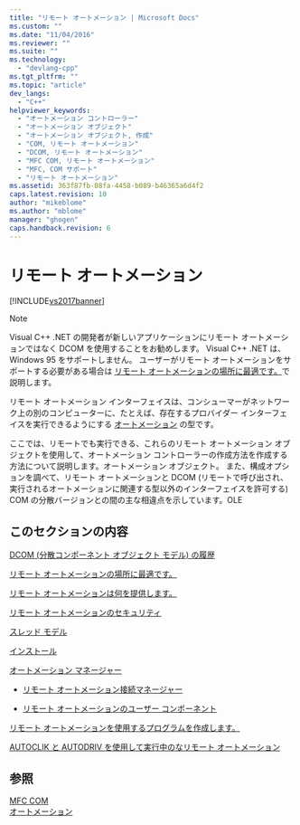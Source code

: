 ```yaml
---
title: "リモート オートメーション | Microsoft Docs"
ms.custom: ""
ms.date: "11/04/2016"
ms.reviewer: ""
ms.suite: ""
ms.technology: 
  - "devlang-cpp"
ms.tgt_pltfrm: ""
ms.topic: "article"
dev_langs: 
  - "C++"
helpviewer_keywords: 
  - "オートメーション コントローラー"
  - "オートメーション オブジェクト"
  - "オートメーション オブジェクト, 作成"
  - "COM, リモート オートメーション"
  - "DCOM, リモート オートメーション"
  - "MFC COM, リモート オートメーション"
  - "MFC, COM サポート"
  - "リモート オートメーション"
ms.assetid: 363f87fb-08fa-4458-b089-b46365a6d4f2
caps.latest.revision: 10
author: "mikeblome"
ms.author: "mblome"
manager: "ghogen"
caps.handback.revision: 6
---
```

# リモート オートメーション
[!INCLUDE[vs2017banner](../assembler/inline/includes/vs2017banner.md)]

> [!NOTE]
>  Visual C\+\+ .NET の開発者が新しいアプリケーションにリモート オートメーションではなく DCOM を使用することをお勧めします。  Visual C\+\+ .NET は、Windows 95 をサポートしません。  ユーザーがリモート オートメーションをサポートする必要がある場合は [リモート オートメーションの場所に最適です。](../mfc/where-does-remote-automation-fit-in-q.md)で説明します。  
  
 リモート オートメーション インターフェイスは、コンシューマーがネットワーク上の別のコンピューターに、たとえば、存在するプロバイダー インターフェイスを実行できるようにする [オートメーション](../mfc/automation.md) の型です。  
  
 ここでは、リモートでも実行できる、これらのリモート オートメーション オブジェクトを使用して、オートメーション コントローラーの作成方法を作成する方法について説明します。オートメーション オブジェクト。  また、構成オプションを調べて、リモート オートメーションと DCOM \(リモートで呼び出され、実行されるオートメーションに関連する型以外のインターフェイスを許可する\) COM の分散バージョンとの間の主な相違点を示しています。OLE  
  
## このセクションの内容  
 [DCOM \(分散コンポーネント オブジェクト モデル\) の履歴](../mfc/history-of-dcom.md)  
  
 [リモート オートメーションの場所に最適です。](../mfc/where-does-remote-automation-fit-in-q.md)  
  
 [リモート オートメーションは何を提供します。](../mfc/what-does-remote-automation-provide-q.md)  
  
 [リモート オートメーションのセキュリティ](../mfc/security-in-remote-automation.md)  
  
 [スレッド モデル](../mfc/remote-automation-threading-models.md)  
  
 [インストール](../Topic/Remote%20Automation%20Installation.md)  
  
 [オートメーション マネージャー](../mfc/automation-manager-mfc.md)  
  
-   [リモート オートメーション接続マネージャー](../mfc/remote-automation-connection-manager.md)  
  
-   [リモート オートメーションのユーザー コンポーネント](../mfc/remote-automation-user-components.md)  
  
 [リモート オートメーションを使用するプログラムを作成します。](../mfc/creating-programs-that-use-remote-automation.md)  
  
 [AUTOCLIK と AUTODRIV を使用して実行中のなリモート オートメーション](../mfc/running-remote-automation-using-autoclik-and-autodriv.md)  
  
## 参照  
 [MFC COM](../mfc/mfc-com.md)   
 [オートメーション](../mfc/automation.md)